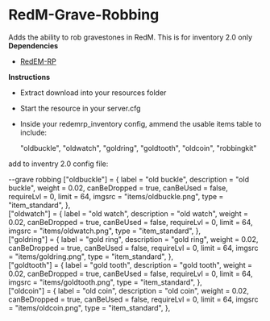 # RedM-Grave-Robbing
Adds the ability to rob gravestones in RedM.
This is for inventory 2.0 only
**Dependencies**

- [RedEM-RP](https://github.com/RedEM-RP/redem_roleplay)

**Instructions**

- Extract download into your resources folder
- Start the resource in your server.cfg
- Inside your redemrp_inventory config, ammend the usable items table to include:

  "oldbuckle",
  "oldwatch",
  "goldring",
  "goldtooth",
  "oldcoin",
  "robbingkit"
  
add to inventry 2.0 config file:


--grave robbing
	   ["oldbuckle"] =
    {
        label = "old buckle",
        description = "old buckle",
        weight = 0.02,
        canBeDropped = true,
        canBeUsed = false,
        requireLvl = 0,
        limit = 64,
        imgsrc = "items/oldbuckle.png",
        type = "item_standard",
    },	    
		["oldwatch"] =
    {
        label = "old watch",
        description = "old watch",
        weight = 0.02,
        canBeDropped = true,
        canBeUsed = false,
        requireLvl = 0,
        limit = 64,
        imgsrc = "items/oldwatch.png",
        type = "item_standard",
    },	   
		["goldring"] =
    {
        label = "gold ring",
        description = "gold ring",
        weight = 0.02,
        canBeDropped = true,
        canBeUsed = false,
        requireLvl = 0,
        limit = 64,
        imgsrc = "items/goldring.png",
        type = "item_standard",
    },	   
		["goldtooth"] =
    {
        label = "gold tooth",
        description = "gold tooth",
        weight = 0.02,
        canBeDropped = true,
        canBeUsed = false,
        requireLvl = 0,
        limit = 64,
        imgsrc = "items/goldtooth.png",
        type = "item_standard",
    },	
		["oldcoin"] =
    {
        label = "old coin",
        description = "old coin",
        weight = 0.02,
        canBeDropped = true,
        canBeUsed = false,
        requireLvl = 0,
        limit = 64,
        imgsrc = "items/oldcoin.png",
        type = "item_standard",
    },
